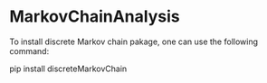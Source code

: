 # MarkovChainAnalysis

To install discrete Markov chain pakage, one can use the following command:

pip install discreteMarkovChain

